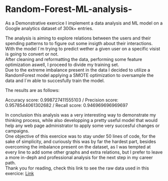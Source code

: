 # Random-Forest-ML-analysis-
As a Demonstrative exercice I implement a data analysis and ML model on a Google analytics dataset of 300k+ entries.  
  
The analysis is aiming to explore relations between the users and their spending patterns to to figure out some insigth about their interactions.  
With the model I´m trying to predict wether a given user on a specific visist is going to convert or not.  
After cleaning and reformatting the data, performing some feature optimization aswell, I proceed to divide my training set.  
Due to the extreme imbalance present in the data I decided to utilize a RandomForest model applying a SMOTE optimization to oversample the data and I´m able to succesfully train the model.  
  
The results are as follows:  

Accuracy score: 0.998727411555103 /
Precision score: 0.9578544061302682 /
Recall score: 0.946969696969697 

  
In conclusion this analysis was a very interesting way to demonstrate my thinking process, while also developping a pretty useful model that would help any web page administrator to apply some very succesful changes or campaigns.  
One objective of this exercice was to stay under 50 lines of code, for the sake of simplicity, and curiously this was by far the hardest part, besides overcoming the imbalance present on the dataset, as I was tempted at every line to add some other graphs and extra relations, but I prefer to leave a more    in-deph and professional analysis for the next step in my career path.  
Thank you for reading, check this link to see the raw data used in this exercice: [Link](https://www.kaggle.com/datasets/felipeintimaldonado/merchandise-store-google)
